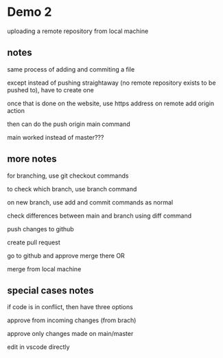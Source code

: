 # Demo 2

uploading a remote repository from local machine

## notes

same process of adding and commiting a file 

except instead of pushing straightaway (no remote repository exists to be pushed to), have to create one

once that is done on the website, use https address on remote add origin action

then can do the push origin main command

main worked instead of master???

## more notes

for branching, use git checkout commands

to check which branch, use branch command

on new branch, use add and commit commands as normal

check differences between main and branch using diff command

push changes to github

create pull request

go to github and approve merge there OR

merge from local machine

## special cases notes

if code is in conflict, then have three options

approve from incoming changes (from brach)

approve only changes made on main/master

edit in vscode directly